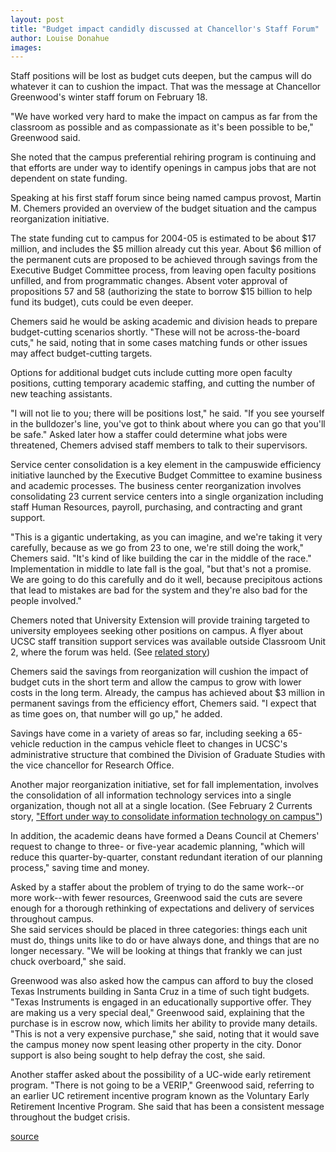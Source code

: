 ```yaml
---
layout: post
title: "Budget impact candidly discussed at Chancellor's Staff Forum"
author: Louise Donahue
images:
---
```


Staff positions will be lost as budget cuts deepen, but the campus will do whatever it can to cushion the impact. That was the message at Chancellor Greenwood's winter staff forum on February 18.

"We have worked very hard to make the impact on campus as far from the classroom as possible and as compassionate as it's been possible to be," Greenwood said.

She noted that the campus preferential rehiring program is continuing and that efforts are under way to identify openings in campus jobs that are not dependent on state funding.  

Speaking at his first staff forum since being named campus provost, Martin M. Chemers provided an overview of the budget situation and the campus reorganization initiative.  

The state funding cut to campus for 2004-05 is estimated to be about $17 million, and includes the $5 million already cut this year. About $6 million of the permanent cuts are proposed to be achieved through savings from the Executive Budget Committee process, from leaving open faculty positions unfilled, and from programmatic changes. Absent voter approval of propositions 57 and 58 (authorizing the state to borrow $15 billion to help fund its budget), cuts could be even deeper.  

Chemers said he would be asking academic and division heads to prepare budget-cutting scenarios shortly. "These will not be across-the-board cuts," he said, noting that in some cases matching funds or other issues may affect budget-cutting targets.  

Options for additional budget cuts include cutting more open faculty positions, cutting temporary academic staffing, and cutting the number of new teaching assistants.  

"I will not lie to you; there will be positions lost," he said. "If you see yourself in the bulldozer's line, you've got to think about where you can go that you'll be safe." Asked later how a staffer could determine what jobs were threatened, Chemers advised staff members to talk to their supervisors.  

Service center consolidation is a key element in the campuswide efficiency initiative launched by the Executive Budget Committee to examine business and academic processes. The business center reorganization involves consolidating 23 current service centers into a single organization including staff Human Resources, payroll, purchasing, and contracting and grant support.  

"This is a gigantic undertaking, as you can imagine, and we're taking it very carefully, because as we go from 23 to one, we're still doing the work," Chemers said. "It's kind of like building the car in the middle of the race." Implementation in middle to late fall is the goal, "but that's not a promise. We are going to do this carefully and do it well, because precipitous actions that lead to mistakes are bad for the system and they're also bad for the people involved."  

Chemers noted that University Extension will provide training targeted to university employees seeking other positions on campus. A flyer about UCSC staff transition support services was available outside Classroom Unit 2, where the forum was held. (See [related story][1])  

Chemers said the savings from reorganization will cushion the impact of budget cuts in the short term and allow the campus to grow with lower costs in the long term. Already, the campus has achieved about $3 million in permanent savings from the efficiency effort, Chemers said. "I expect that as time goes on, that number will go up," he added.  

Savings have come in a variety of areas so far, including seeking a 65-vehicle reduction in the campus vehicle fleet to changes in UCSC's administrative structure that combined the Division of Graduate Studies with the vice chancellor for Research Office.  

Another major reorganization initiative, set for fall implementation, involves the consolidation of all information technology services into a single organization, though not all at a single location. (See February 2 Currents story, ["Effort under way to consolidate information technology on campus"][2])  
  
In addition, the academic deans have formed a Deans Council at Chemers' request to change to three- or five-year academic planning, "which will reduce this quarter-by-quarter, constant redundant iteration of our planning process," saving time and money.  

Asked by a staffer about the problem of trying to do the same work--or more work--with fewer resources, Greenwood said the cuts are severe enough for a thorough rethinking of expectations and delivery of services throughout campus.  
She said services should be placed in three categories: things each unit must do, things units like to do or have always done, and things that are no longer necessary. "We will be looking at things that frankly we can just chuck overboard," she said.  

Greenwood was also asked how the campus can afford to buy the closed Texas Instruments building in Santa Cruz in a time of such tight budgets. "Texas Instruments is engaged in an educationally supportive offer. They are making us a very special deal," Greenwood said, explaining that the purchase is in escrow now, which limits her ability to provide many details. "This is not a very expensive purchase," she said, noting that it would save the campus money now spent leasing other property in the city. Donor support is also being sought to help defray the cost, she said.  

Another staffer asked about the possibility of a UC-wide early retirement program. "There is not going to be a VERIP," Greenwood said, referring to an earlier UC retirement incentive program known as the Voluntary Early Retirement Incentive Program. She said that has been a consistent message throughout the budget crisis.

[1]: http://currents.ucsc.edu/03-04/02-23/transition.html
[2]: http://currents.ucsc.edu/03-04/02-09/it.html

[source](http://www1.ucsc.edu/currents/03-04/02-23/forum.html "Permalink to forum")
